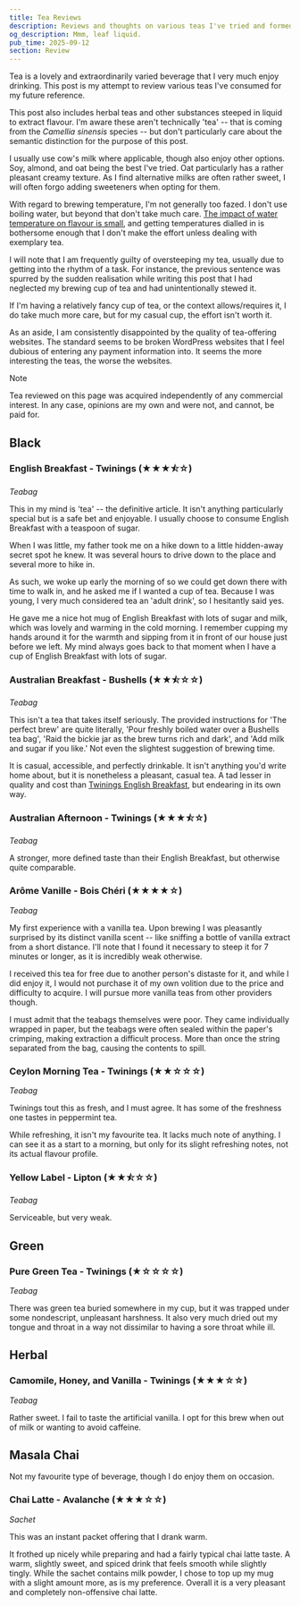 ```yaml
---
title: Tea Reviews
description: Reviews and thoughts on various teas I've tried and formed opinions on. Covering assorted black teas, green teas, herbal teas, and masala chais.
og_description: Mmm, leaf liquid.
pub_time: 2025-09-12
section: Review
---
```


Tea is a lovely and extraordinarily varied beverage that I very much enjoy drinking. This post is my attempt to review various teas I've consumed for my future reference.

This post also includes herbal teas and other substances steeped in liquid to extract flavour. I'm aware these aren't technically 'tea' -- that is coming from the _Camellia sinensis_ species -- but don't particularly care about the semantic distinction for the purpose of this post.

I usually use cow's milk where applicable, though also enjoy other options. Soy, almond, and oat being the best I've tried. Oat particularly has a rather pleasant creamy texture. As I find alternative milks are often rather sweet, I will often forgo adding sweeteners when opting for them.

With regard to brewing temperature, I'm not generally too fazed. I don't use boiling water, but beyond that don't take much care. [The impact of water temperature on flavour is small](https://dynomight.net/tea), and getting temperatures dialled in is bothersome enough that I don't make the effort unless dealing with exemplary tea.

I will note that I am frequently guilty of oversteeping my tea, usually due to getting into the rhythm of a task. For instance, the previous sentence was spurred by the sudden realisation while writing this post that I had neglected my brewing cup of tea and had unintentionally stewed it.

If I'm having a relatively fancy cup of tea, or the context allows/requires it, I do take much more care, but for my casual cup, the effort isn't worth it.

As an aside, I am consistently disappointed by the quality of tea-offering websites. The standard seems to be broken WordPress websites that I feel dubious of entering any payment information into. It seems the more interesting the teas, the worse the websites.

> [!NOTE]
> Tea reviewed on this page was acquired independently of any commercial interest. In any case, opinions are my own and were not, and cannot, be paid for.

## Black

### English Breakfast - Twinings (★★★⯪☆)

_Teabag_

This in my mind is 'tea' -- the definitive article. It isn't anything particularly special but is a safe bet and enjoyable. I usually choose to consume English Breakfast with a teaspoon of sugar.

When I was little, my father took me on a hike down to a little hidden-away secret spot he knew. It was several hours to drive down to the place and several more to hike in.

As such, we woke up early the morning of so we could get down there with time to walk in, and he asked me if I wanted a cup of tea. Because I was young, I very much considered tea an 'adult drink', so I hesitantly said yes.

He gave me a nice hot mug of English Breakfast with lots of sugar and milk, which was lovely and warming in the cold morning. I remember cupping my hands around it for the warmth and sipping from it in front of our house just before we left. My mind always goes back to that moment when I have a cup of English Breakfast with lots of sugar.

### Australian Breakfast - Bushells (★★⯪☆☆)

_Teabag_

This isn't a tea that takes itself seriously. The provided instructions for 'The perfect brew' are quite literally, 'Pour freshly boiled water over a Bushells tea bag', 'Raid the bickie jar as the brew turns rich and dark', and 'Add milk and sugar if you like.' Not even the slightest suggestion of brewing time.

It is casual, accessible, and perfectly drinkable. It isn't anything you'd write home about, but it is nonetheless a pleasant, casual tea. A tad lesser in quality and cost than [Twinings English Breakfast](), but endearing in its own way.

### Australian Afternoon - Twinings (★★★⯪☆)

_Teabag_

A stronger, more defined taste than their English Breakfast, but otherwise quite comparable.

### Arôme Vanille - Bois Chéri (★★★★☆)

_Teabag_

My first experience with a vanilla tea. Upon brewing I was pleasantly surprised by its distinct vanilla scent -- like sniffing a bottle of vanilla extract from a short distance. I'll note that I found it necessary to steep it for 7 minutes or longer, as it is incredibly weak otherwise.

I received this tea for free due to another person's distaste for it, and while I did enjoy it, I would not purchase it of my own volition due to the price and difficulty to acquire. I will pursue more vanilla teas from other providers though.

I must admit that the teabags themselves were poor. They came individually wrapped in paper, but the teabags were often sealed within the paper's crimping, making extraction a difficult process. More than once the string separated from the bag, causing the contents to spill.

### Ceylon Morning Tea - Twinings (★★☆☆☆)

_Teabag_

Twinings tout this as fresh, and I must agree. It has some of the freshness one tastes in peppermint tea.

While refreshing, it isn't my favourite tea. It lacks much note of anything. I can see it as a start to a morning, but only for its slight refreshing notes, not its actual flavour profile.

### Yellow Label - Lipton (★★⯪☆☆)

_Teabag_

Serviceable, but very weak.

## Green

### Pure Green Tea - Twinings (★☆☆☆☆)

_Teabag_

There was green tea buried somewhere in my cup, but it was trapped under some nondescript, unpleasant harshness. It also very much dried out my tongue and throat in a way not dissimilar to having a sore throat while ill.

## Herbal

### Camomile, Honey, and Vanilla - Twinings (★★★☆☆)

_Teabag_

Rather sweet. I fail to taste the artificial vanilla. I opt for this brew when out of milk or wanting to avoid caffeine.

## Masala Chai

Not my favourite type of beverage, though I do enjoy them on occasion.

### Chai Latte - Avalanche (★★★☆☆)

_Sachet_

This was an instant packet offering that I drank warm.

It frothed up nicely while preparing and had a fairly typical chai latte taste. A warm, slightly sweet, and spiced drink that feels smooth while slightly tingly. While the sachet contains milk powder, I chose to top up my mug with a slight amount more, as is my preference. Overall it is a very pleasant and completely non-offensive chai latte.
